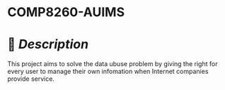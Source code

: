 # COMP8260-AUIMS

# :hammer: *Description*
This project aims to solve the data ubuse problem by giving the right for every user to manage their own infomation when Internet companies provide service.
